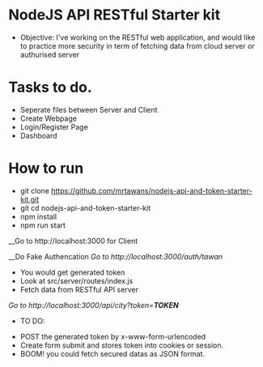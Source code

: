 # NodeJS API RESTful Starter kit

* Objective:
I've working on the RESTful web application, and would like to practice more security in term of fetching data
from cloud server or authurised server

# Tasks to do.
- Seperate files between Server and Client 
- Create Webpage
- Login/Register Page
- Dashboard 

# How to run
- git clone https://github.com/mrtawans/nodejs-api-and-token-starter-kit.git
- git cd nodejs-api-and-token-starter-kit
- npm install
- npm run start

__Go to http://localhost:3000 for Client

__Do Fake Authencation 
_Go to http://localhost:3000/auth/tawan_

* You would get generated token
* Look at src/server/routes/index.js
* Fetch data from RESTful API server

_Go to http://localhost:3000/api/city?token=__TOKEN___
* TO DO:
- POST the generated token by x-www-form-urlencoded
- Create form submit and stores token into cookies or session. 
- BOOM! you could fetch secured datas as JSON format.